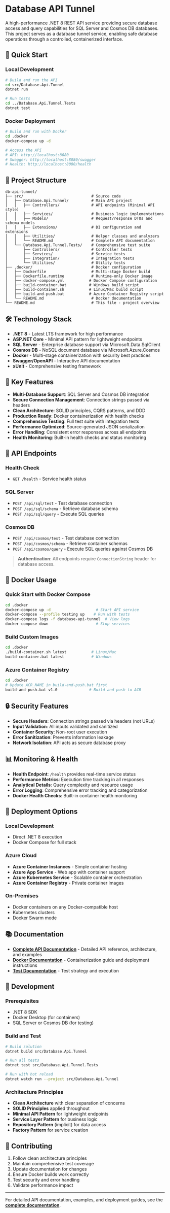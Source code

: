 # Database API Tunnel

A high-performance .NET 8 REST API service providing secure database access and query capabilities for SQL Server and Cosmos DB databases. This project serves as a database tunnel service, enabling safe database operations through a controlled, containerized interface.

## 🚀 Quick Start

### Local Development
```bash
# Build and run the API
cd src/Database.Api.Tunnel
dotnet run

# Run tests
cd ../Database.Api.Tunnel.Tests
dotnet test
```

### Docker Deployment
```bash
# Build and run with Docker
cd .docker
docker-compose up -d

# Access the API
# API: http://localhost:8080
# Swagger: http://localhost:8080/swagger
# Health: http://localhost:8080/health
```

## 📁 Project Structure

```
db-api-tunnel/
├── src/                              # Source code
│   ├── Database.Api.Tunnel/          # Main API project
│   │   ├── Controllers/              # API endpoints (Minimal API style)
│   │   ├── Services/                 # Business logic implementations
│   │   ├── Models/                   # Request/response DTOs and schema models
│   │   ├── Extensions/               # DI configuration and extensions
│   │   ├── Utilities/                # Helper classes and analyzers
│   │   └── README.md                 # Complete API documentation
│   └── Database.Api.Tunnel.Tests/    # Comprehensive test suite
│       ├── Controllers/              # Controller tests
│       ├── Services/                 # Service tests
│       ├── Integration/              # Integration tests
│       └── Utilities/                # Utility tests
├── .docker/                          # Docker configuration
│   ├── Dockerfile                    # Multi-stage Docker build
│   ├── Dockerfile.runtime            # Runtime-only Docker image
│   ├── docker-compose.yml           # Docker Compose configuration
│   ├── build-container.bat          # Windows build script
│   ├── build-container.sh           # Linux/Mac build script
│   ├── build-and-push.bat           # Azure Container Registry script
│   └── README.md                     # Docker documentation
└── README.md                         # This file - project overview
```

## 🛠️ Technology Stack

- **.NET 8** - Latest LTS framework for high performance
- **ASP.NET Core** - Minimal API pattern for lightweight endpoints
- **SQL Server** - Enterprise database support via Microsoft.Data.SqlClient
- **Cosmos DB** - NoSQL document database via Microsoft.Azure.Cosmos
- **Docker** - Multi-stage containerization with security best practices
- **Swagger/OpenAPI** - Interactive API documentation
- **xUnit** - Comprehensive testing framework

## 🔌 Key Features

- **Multi-Database Support**: SQL Server and Cosmos DB integration
- **Secure Connection Management**: Connection strings passed via headers
- **Clean Architecture**: SOLID principles, CQRS patterns, and DDD
- **Production Ready**: Docker containerization with health checks
- **Comprehensive Testing**: Full test suite with integration tests
- **Performance Optimized**: Source-generated JSON serialization
- **Error Handling**: Consistent error responses across all endpoints
- **Health Monitoring**: Built-in health checks and status monitoring

## 🔌 API Endpoints

### Health Check
- `GET /health` - Service health status

### SQL Server
- `POST /api/sql/test` - Test database connection
- `POST /api/sql/schema` - Retrieve database schema
- `POST /api/sql/query` - Execute SQL queries

### Cosmos DB
- `POST /api/cosmos/test` - Test database connection
- `POST /api/cosmos/schema` - Retrieve container schemas
- `POST /api/cosmos/query` - Execute SQL queries against Cosmos DB

> **Authentication**: All endpoints require `ConnectionString` header for database access.

## 🐳 Docker Usage

### Quick Start with Docker Compose
```bash
cd .docker
docker-compose up -d                    # Start API service
docker-compose --profile testing up    # Run with tests
docker-compose logs -f database-api-tunnel  # View logs
docker-compose down                     # Stop services
```

### Build Custom Images
```bash
cd .docker
./build-container.sh latest           # Linux/Mac
build-container.bat latest            # Windows
```

### Azure Container Registry
```bash
cd .docker
# Update ACR_NAME in build-and-push.bat first
build-and-push.bat v1.0              # Build and push to ACR
```

## 🔒 Security Features

- **Secure Headers**: Connection strings passed via headers (not URLs)
- **Input Validation**: All inputs validated and sanitized
- **Container Security**: Non-root user execution
- **Error Sanitization**: Prevents information leakage
- **Network Isolation**: API acts as secure database proxy

## 📊 Monitoring & Health

- **Health Endpoint**: `/health` provides real-time service status
- **Performance Metrics**: Execution time tracking in all responses
- **Analytical Details**: Query complexity and resource usage
- **Error Logging**: Comprehensive error tracking and categorization
- **Docker Health Checks**: Built-in container health monitoring

## 🚀 Deployment Options

### Local Development
- Direct .NET 8 execution
- Docker Compose for full stack

### Azure Cloud
- **Azure Container Instances** - Simple container hosting
- **Azure App Service** - Web app with container support  
- **Azure Kubernetes Service** - Scalable container orchestration
- **Azure Container Registry** - Private container images

### On-Premises
- Docker containers on any Docker-compatible host
- Kubernetes clusters
- Docker Swarm mode

## 📚 Documentation

- **[Complete API Documentation](src/Database.Api.Tunnel/README.md)** - Detailed API reference, architecture, and examples
- **[Docker Documentation](.docker/README.md)** - Containerization guide and deployment instructions
- **[Test Documentation](src/Database.Api.Tunnel.Tests/)** - Test strategy and execution

## 🔧 Development

### Prerequisites
- .NET 8 SDK
- Docker Desktop (for containers)
- SQL Server or Cosmos DB (for testing)

### Build and Test
```bash
# Build solution
dotnet build src/Database.Api.Tunnel

# Run all tests
dotnet test src/Database.Api.Tunnel.Tests

# Run with hot reload
dotnet watch run --project src/Database.Api.Tunnel
```

### Architecture Principles
- **Clean Architecture** with clear separation of concerns
- **SOLID Principles** applied throughout
- **Minimal API Pattern** for lightweight endpoints
- **Service Layer Pattern** for business logic
- **Repository Pattern** (implicit) for data access
- **Factory Pattern** for service creation

## 🤝 Contributing

1. Follow clean architecture principles
2. Maintain comprehensive test coverage
3. Update documentation for changes
4. Ensure Docker builds work correctly
5. Test security and error handling
6. Validate performance impact

---

For detailed API documentation, examples, and deployment guides, see the **[complete documentation](src/Database.Api.Tunnel/README.md)**.